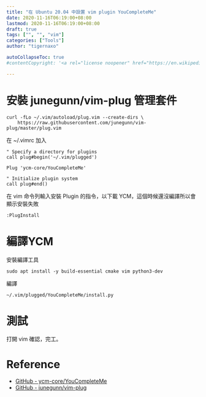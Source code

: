 ```yaml
---
title: "在 Ubuntu 20.04 中設置 vim plugin YouCompleteMe"
date: 2020-11-16T06:19:00+08:00
lastmod: 2020-11-16T06:19:00+08:00
draft: true
tags: ["", "", "vim"]
categories: ["Tools"]
author: "tigernaxo"

autoCollapseToc: true
#contentCopyright: '<a rel="license noopener" href="https://en.wikipedia.org/wiki/Wikipedia:Text_of_Creative_Commons_Attribution-ShareAlike_3.0_Unported_License" target="_blank">Creative Commons Attribution-ShareAlike License</a>'

---
```


# 安裝 junegunn/vim-plug 管理套件
```shell
curl -fLo ~/.vim/autoload/plug.vim --create-dirs \
    https://raw.githubusercontent.com/junegunn/vim-plug/master/plug.vim
```
在 ~/.vimrc 加入
```
" Specify a directory for plugins
call plug#begin('~/.vim/plugged')

Plug 'ycm-core/YouCompleteMe'

" Initialize plugin system
call plug#end()
```
在 vim 命令列輸入安裝 Plugin 的指令，以下載 YCM，這個時候還沒編譯所以會顯示安裝失敗
```
:PlugInstall
```
# 編譯YCM
安裝編譯工具

```shell
sudo apt install -y build-essential cmake vim python3-dev 
```
編譯 
```shell
~/.vim/plugged/YouCompleteMe/install.py
```
# 測試
打開 vim 確認，完工。

# Reference 
- [GitHub - ycm-core/YouCompleteMe](https://github.com/ycm-core/YouCompleteMe)
- [GitHub - junegunn/vim-plug](https://github.com/junegunn/vim-plug)

